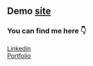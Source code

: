  ## Demo [site](https://secret-fjord-87437-e31a7083654e.herokuapp.com/)

 ### You can find me here :point_down:

 [Linkedin](https://www.linkedin.com/in/lfschefer/) \
 [Portfolio](https://portfoliolfschefer-b252e17dfee6.herokuapp.com/)
